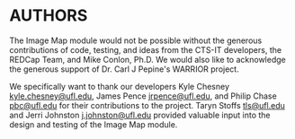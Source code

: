 # AUTHORS

The Image Map module would not be possible without the generous contributions of code, testing, and ideas from the CTS-IT developers, the REDCap Team, and Mike Conlon, Ph.D. We would also like to acknowledge the generous support of Dr. Carl J Pepine's WARRIOR project.

We specifically want to thank our developers Kyle Chesney kyle.chesney@ufl.edu, James Pence jrpence@ufl.edu, and Philip Chase pbc@ufl.edu for their contributions to the project.  Taryn Stoffs tls@ufl.edu and Jerri Johnston j.johnston@ufl.edu provided valuable input into the design and testing of the Image Map module.

